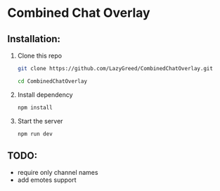 # Combined Chat Overlay

## Installation:

1. Clone this repo
    ```bash
    git clone https://github.com/LazyGreed/CombinedChatOverlay.git
    ```

    ```bash
    cd CombinedChatOverlay
    ```

2. Install dependency
    ```bash
    npm install
    ```

3. Start the server
    ```bash
    npm run dev
    ```
## TODO:

- require only channel names
- add emotes support
